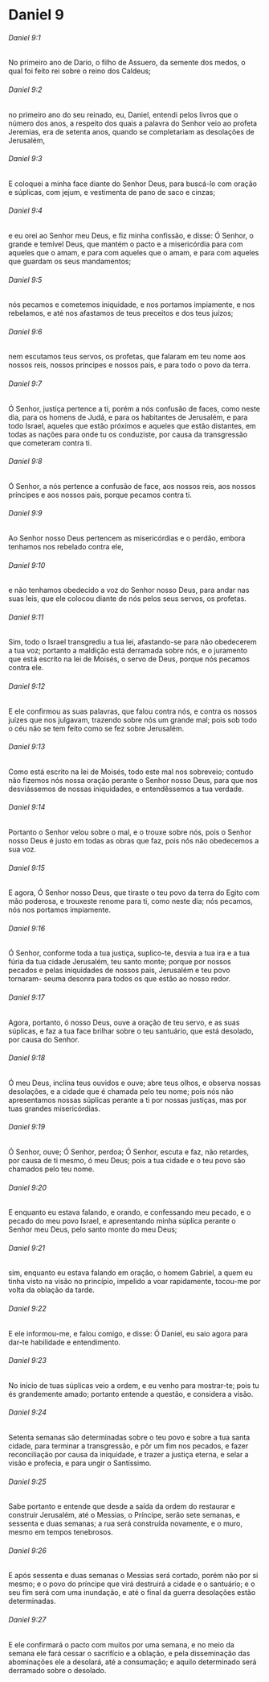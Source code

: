 # Daniel 9

###### Daniel 9:1

No primeiro ano de Dario, o filho de Assuero, da semente dos medos, o qual foi feito rei sobre o reino dos Caldeus;

###### Daniel 9:2

no primeiro ano do seu reinado, eu, Daniel, entendi pelos livros que o número dos anos, a respeito dos quais a palavra do Senhor veio ao profeta Jeremias, era de setenta anos, quando se completariam as desolações de Jerusalém,

###### Daniel 9:3

E coloquei a minha face diante do Senhor Deus, para buscá-lo com oração e súplicas, com jejum, e vestimenta de pano de saco e cinzas;

###### Daniel 9:4

e eu orei ao Senhor meu Deus, e fiz minha confissão, e disse: Ó Senhor, o grande e temível Deus, que mantém o pacto e a misericórdia para com aqueles que o amam, e para com aqueles que o amam, e para com aqueles que guardam os seus mandamentos;

###### Daniel 9:5

nós pecamos e cometemos iniquidade, e nos portamos impiamente, e nos rebelamos, e até nos afastamos de teus preceitos e dos teus juízos;

###### Daniel 9:6

nem escutamos teus servos, os profetas, que falaram em teu nome aos nossos reis, nossos príncipes e nossos pais, e para todo o povo da terra.

###### Daniel 9:7

Ó Senhor, justiça pertence a ti, porém a nós confusão de faces, como neste dia, para os homens de Judá, e para os habitantes de Jerusalém, e para todo Israel, aqueles que estão próximos e aqueles que estão distantes, em todas as nações para onde tu os conduziste, por causa da transgressão que cometeram contra ti.

###### Daniel 9:8

Ó Senhor, a nós pertence a confusão de face, aos nossos reis, aos nossos príncipes e aos nossos pais, porque pecamos contra ti.

###### Daniel 9:9

Ao Senhor nosso Deus pertencem as misericórdias e o perdão, embora tenhamos nos rebelado contra ele,

###### Daniel 9:10

e não tenhamos obedecido a voz do Senhor nosso Deus, para andar nas suas leis, que ele colocou diante de nós pelos seus servos, os profetas.

###### Daniel 9:11

Sim, todo o Israel transgrediu a tua lei, afastando-se para não obedecerem a tua voz; portanto a maldição está derramada sobre nós, e o juramento que está escrito na lei de Moisés, o servo de Deus, porque nós pecamos contra ele.

###### Daniel 9:12

E ele confirmou as suas palavras, que falou contra nós, e contra os nossos juízes que nos julgavam, trazendo sobre nós um grande mal; pois sob todo o céu não se tem feito como se fez sobre Jerusalém.

###### Daniel 9:13

Como está escrito na lei de Moisés, todo este mal nos sobreveio; contudo não fizemos nós nossa oração perante o Senhor nosso Deus, para que nos desviássemos de nossas iniquidades, e entendêssemos a tua verdade.

###### Daniel 9:14

Portanto o Senhor velou sobre o mal, e o trouxe sobre nós, pois o Senhor nosso Deus é justo em todas as obras que faz, pois nós não obedecemos a sua voz.

###### Daniel 9:15

E agora, Ó Senhor nosso Deus, que tiraste o teu povo da terra do Egito com mão poderosa, e trouxeste renome para ti, como neste dia; nós pecamos, nós nos portamos impiamente.

###### Daniel 9:16

Ó Senhor, conforme toda a tua justiça, suplico-te, desvia a tua ira e a tua fúria da tua cidade Jerusalém, teu santo monte; porque por nossos pecados e pelas iniquidades de nossos pais, Jerusalém e teu povo tornaram- seuma desonra para todos os que estão ao nosso redor.

###### Daniel 9:17

Agora, portanto, ó nosso Deus, ouve a oração de teu servo, e as suas súplicas, e faz a tua face brilhar sobre o teu santuário, que está desolado, por causa do Senhor.

###### Daniel 9:18

Ó meu Deus, inclina teus ouvidos e ouve; abre teus olhos, e observa nossas desolações, e a cidade que é chamada pelo teu nome; pois nós não apresentamos nossas súplicas perante a ti por nossas justiças, mas por tuas grandes misericórdias.

###### Daniel 9:19

Ó Senhor, ouve; Ó Senhor, perdoa; Ó Senhor, escuta e faz, não retardes, por causa de ti mesmo, ó meu Deus; pois a tua cidade e o teu povo são chamados pelo teu nome.

###### Daniel 9:20

E enquanto eu estava falando, e orando, e confessando meu pecado, e o pecado do meu povo Israel, e apresentando minha súplica perante o Senhor meu Deus, pelo santo monte do meu Deus;

###### Daniel 9:21

sim, enquanto eu estava falando em oração, o homem Gabriel, a quem eu tinha visto na visão no princípio, impelido a voar rapidamente, tocou-me por volta da oblação da tarde.

###### Daniel 9:22

E ele informou-me, e falou comigo, e disse: Ó Daniel, eu saio agora para dar-te habilidade e entendimento.

###### Daniel 9:23

No início de tuas súplicas veio a ordem, e eu venho para mostrar-te; pois tu és grandemente amado; portanto entende a questão, e considera a visão.

###### Daniel 9:24

Setenta semanas são determinadas sobre o teu povo e sobre a tua santa cidade, para terminar a transgressão, e pôr um fim nos pecados, e fazer reconciliação por causa da iniquidade, e trazer a justiça eterna, e selar a visão e profecia, e para ungir o Santíssimo.

###### Daniel 9:25

Sabe portanto e entende que desde a saída da ordem do restaurar e construir Jerusalém, até o Messias, o Príncipe, serão sete semanas, e sessenta e duas semanas; a rua será construída novamente, e o muro, mesmo em tempos tenebrosos.

###### Daniel 9:26

E após sessenta e duas semanas o Messias será cortado, porém não por si mesmo; e o povo do príncipe que virá destruirá a cidade e o santuário; e o seu fim será com uma inundação, e até o final da guerra desolações estão determinadas.

###### Daniel 9:27

E ele confirmará o pacto com muitos por uma semana, e no meio da semana ele fará cessar o sacrifício e a oblação, e pela disseminação das abominações ele a desolará, até a consumação; e aquilo determinado será derramado sobre o desolado.

